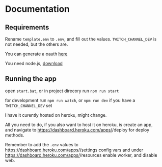 # Documentation

## Requirements

Rename `template.env` to `.env`, 
and fill out the values.
`TWITCH_CHANNEL_DEV` is not needed, but the others are.

You can generate a oauth [here](https://twitchapps.com/tmi/)

You need node.js, [download](https://nodejs.org/en/)

## Running the app

open `start.bat`,
or in project direcory run `npm run start`

for development run `npm run watch`, or `npm run dev` if you have a `TWITCH_CHANNEL_DEV` set

I have it curently hosted on heroku, might change.

All you need to do, if you also want to host it on heroku, is create an app, and navigate to
https://dashboard.heroku.com/apps/<your-app>/deploy for deploy methods.

Remember to add the `.env` values to https://dashboard.heroku.com/apps/<your-app>/settings config vars and under https://dashboard.heroku.com/apps/<your-app>/resources enable worker, and disable web.

